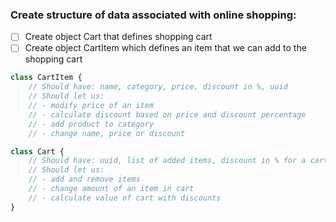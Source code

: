 ### Create structure of data associated with online shopping:

- [ ] Create object Cart that defines shopping cart
- [ ] Create object CartItem which defines an item that we can add to the shopping cart

```javascript
class CartItem {
    // Should have: name, category, price, discount in %, uuid
    // Should let us:
    // - modify price of an item
    // - calculate discount based on price and discount percentage
    // - add product to category
    // - change name, price or discount

class Cart {
    // Should have: uuid, list of added items, discount in % for a cart, discount code
    // Should let us:
    // - add and remove items
    // - change amount of an item in cart
    // - calculate value of cart with discounts
}
```